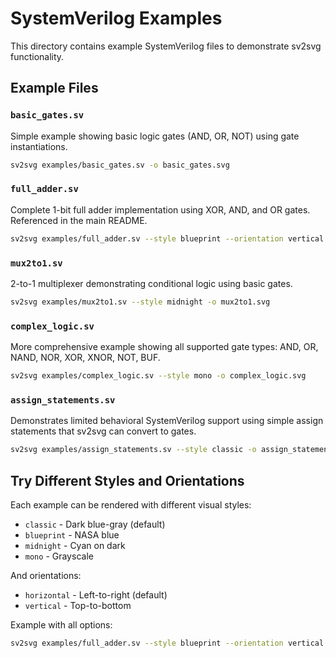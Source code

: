 # SystemVerilog Examples

This directory contains example SystemVerilog files to demonstrate sv2svg functionality.

## Example Files

### `basic_gates.sv`
Simple example showing basic logic gates (AND, OR, NOT) using gate instantiations.

```bash
sv2svg examples/basic_gates.sv -o basic_gates.svg
```

### `full_adder.sv`
Complete 1-bit full adder implementation using XOR, AND, and OR gates. Referenced in the main README.

```bash
sv2svg examples/full_adder.sv --style blueprint --orientation vertical -o full_adder.svg
```

### `mux2to1.sv`
2-to-1 multiplexer demonstrating conditional logic using basic gates.

```bash
sv2svg examples/mux2to1.sv --style midnight -o mux2to1.svg
```

### `complex_logic.sv`
More comprehensive example showing all supported gate types: AND, OR, NAND, NOR, XOR, XNOR, NOT, BUF.

```bash
sv2svg examples/complex_logic.sv --style mono -o complex_logic.svg
```

### `assign_statements.sv`
Demonstrates limited behavioral SystemVerilog support using simple assign statements that sv2svg can convert to gates.

```bash
sv2svg examples/assign_statements.sv --style classic -o assign_statements.svg
```

## Try Different Styles and Orientations

Each example can be rendered with different visual styles:
- `classic` - Dark blue-gray (default)
- `blueprint` - NASA blue
- `midnight` - Cyan on dark
- `mono` - Grayscale

And orientations:
- `horizontal` - Left-to-right (default)
- `vertical` - Top-to-bottom

Example with all options:
```bash
sv2svg examples/full_adder.sv --style blueprint --orientation vertical --grid-x 10 --grid-y 10 --no-symmetry -o full_adder_custom.svg
```
